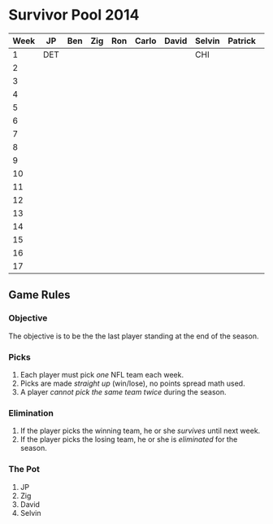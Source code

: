 # Survivor Pool 2014

| Week | JP | Ben | Zig | Ron | Carlo | David | Selvin | Patrick | Natalie | Nicholas |
|------|----|-----|-----|-----|-------|-------|--------|---------|---------|----------|
| 1    |DET |     |     |     |       |       |CHI     |         |         |          |
| 2    |    |     |     |     |       |       |        |         |         |          |
| 3    |    |     |     |     |       |       |        |         |         |          |
| 4    |    |     |     |     |       |       |        |         |         |          |
| 5    |    |     |     |     |       |       |        |         |         |          |
| 6    |    |     |     |     |       |       |        |         |         |          |
| 7    |    |     |     |     |       |       |        |         |         |          |
| 8    |    |     |     |     |       |       |        |         |         |          |
| 9    |    |     |     |     |       |       |        |         |         |          |
| 10   |    |     |     |     |       |       |        |         |         |          |
| 11   |    |     |     |     |       |       |        |         |         |          |
| 12   |    |     |     |     |       |       |        |         |         |          |
| 13   |    |     |     |     |       |       |        |         |         |          |
| 14   |    |     |     |     |       |       |        |         |         |          |
| 15   |    |     |     |     |       |       |        |         |         |          |
| 16   |    |     |     |     |       |       |        |         |         |          |
| 17   |    |     |     |     |       |       |        |         |         |          |

## Game Rules

### Objective
The objective is to be the the last player standing at the end of the season.

### Picks
1. Each player must pick *one* NFL team each week.
2. Picks are made *straight up* (win/lose), no points spread math used.
3. A player *cannot pick the same team twice* during the season.

### Elimination
1. If the player picks the winning team, he or she *survives* until next week.
2. If the player picks the losing team, he or she is *eliminated* for the season.

### The Pot
1. JP
2. Zig
3. David
4. Selvin
